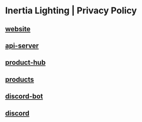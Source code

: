 # Inertia Lighting | Privacy Policy

## [website](./website/README.md)

## [api-server](./api-server/README.md)

## [product-hub](./product-hub/README.md)

## [products](./products/README.md)

## [discord-bot](./discord-bot/README.md)

## [discord](./discord/README.md)
